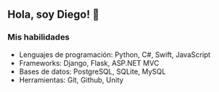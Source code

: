 ## Hola, soy Diego! 👋

### Mis habilidades
* Lenguajes de programación: Python, C#, Swift, JavaScript
* Frameworks: Django, Flask, ASP.NET MVC
* Bases de datos: PostgreSQL, SQLite, MySQL
* Herramientas: Git, Github, Unity
